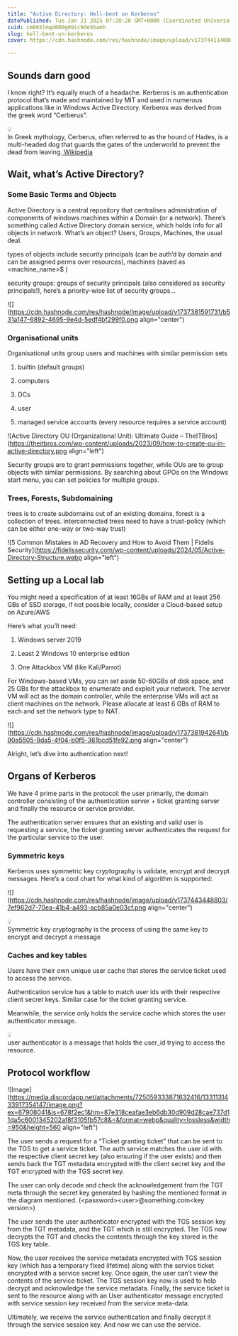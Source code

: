 ```yaml
---
title: "Active Directory: Hell-bent on Kerberos"
datePublished: Tue Jan 21 2025 07:28:28 GMT+0000 (Coordinated Universal Time)
cuid: cm665lmqd000g09ic9de5bamh
slug: hell-bent-on-kerberos
cover: https://cdn.hashnode.com/res/hashnode/image/upload/v1737441148069/942fdda4-9f85-48e3-b108-1d4ea74f7bb0.png

---
```


## Sounds darn good

I know right? It’s equally much of a headache. Kerberos is an authentication protocol that’s made and maintained by MIT and used in numerous applications like in Windows Active Directory. Kerberos was derived from the greek word “Cerberus”.

<div data-node-type="callout">
<div data-node-type="callout-emoji">💡</div>
<div data-node-type="callout-text">In Greek mythology, Cerberus, often referred to as the hound of Hades, is a multi-headed dog that guards the gates of the underworld to prevent the dead from leaving.<a target="_self" rel="noopener noreferrer nofollow" class="y171A xmq3o Q7PwXb a-no-hover-decoration" href="https://en.wikipedia.org/wiki/Cerberus" style="pointer-events: none">&nbsp;Wikipedia</a></div>
</div>

## Wait, what’s Active Directory?

### Some Basic Terms and Objects

Active Directory is a central repository that centralises administration of components of windows machines within a Domain (or a network). There’s something called Active Directory domain service, which holds info for all objects in network. What’s an object? Users, Groups, Machines, the usual deal.

types of objects include security principals (can be auth’d by domain and can be assigned perms over resources), machines (saved as &lt;machine\_name&gt;$ )

security groups: groups of security principals (also considered as security principals!), here’s a priority-wise list of security groups…

![](https://cdn.hashnode.com/res/hashnode/image/upload/v1737381591731/b531a147-6892-4695-9e4d-5edf4bf299f0.png align="center")

### Organisational units

Organisational units group users and machines with similar permission sets

1. builtin (default groups)
    
2. computers
    
3. DCs
    
4. user
    
5. managed service accounts (every resource requires a service account)
    

![Active Directory OU (Organizational Unit): Ultimate Guide – TheITBros](https://theitbros.com/wp-content/uploads/2023/09/how-to-create-ou-in-active-directory.png align="left")

Security groups are to grant permissions together, while OUs are to group objects with similar permissions. By searching about GPOs on the Windows start menu, you can set policies for multiple groups.

### Trees, Forests, Subdomaining

trees is to create subdomains out of an existing domains, forest is a collection of trees. interconnected trees need to have a trust-policy (which can be either one-way or two-way trust)

![5 Common Mistakes in AD Recovery and How to Avoid Them | Fidelis Security](https://fidelissecurity.com/wp-content/uploads/2024/05/Active-Directory-Structure.webp align="left")

## Setting up a Local lab

You might need a specification of at least 16GBs of RAM and at least 256 GBs of SSD storage, if not possible locally, consider a Cloud-based setup on Azure/AWS

Here’s what you’ll need:

1. Windows server 2019
    
2. Least 2 Windows 10 enterprise edition
    
3. One Attackbox VM (like Kali/Parrot)
    

For Windows-based VMs, you can set aside 50-60GBs of disk space, and 25 GBs for the attackbox to enumerate and exploit your network. The server VM will act as the domain controller, while the enterprise VMs will act as client machines on the network. Please allocate at least 6 GBs of RAM to each and set the network type to NAT.

![](https://cdn.hashnode.com/res/hashnode/image/upload/v1737381942641/b90a5505-9da5-4f04-b0f5-361bcd51fe92.png align="center")

Alright, let’s dive into authentication next!

## Organs of Kerberos

We have 4 prime parts in the protocol: the user primarily, the domain controller consisting of the authentication server + ticket granting server and finally the resource or service provider.

The authentication server ensures that an existing and valid user is requesting a service, the ticket granting server authenticates the request for the particular service to the user.

### Symmetric keys

Kerberos uses symmetric key cryptography is validate, encrypt and decrypt messages. Here’s a cool chart for what kind of algorithm is supported:

![](https://cdn.hashnode.com/res/hashnode/image/upload/v1737443448803/7ef962d7-70ea-41b4-a493-acb85a0e03cf.png align="center")

<div data-node-type="callout">
<div data-node-type="callout-emoji">💡</div>
<div data-node-type="callout-text">Symmetric key cryptography is the process of using the same key to encrypt and decrypt a message</div>
</div>

### Caches and key tables

Users have their own unique user cache that stores the service ticket used to access the service.

Authentication service has a table to match user ids with their respective client secret keys. Similar case for the ticket granting service.

Meanwhile, the service only holds the service cache which stores the user authenticator message.

<div data-node-type="callout">
<div data-node-type="callout-emoji">💡</div>
<div data-node-type="callout-text">user authenticator is a message that holds the user_id trying to access the resource.</div>
</div>

## Protocol workflow

![Image](https://media.discordapp.net/attachments/725059333871632416/1331131433917354147/image.png?ex=67908041&is=678f2ec1&hm=87e318ceafae3eb6db30d909d28cae737d11da5c6001345202af8f3105fb57c8&=&format=webp&quality=lossless&width=950&height=560 align="left")

The user sends a request for a “Ticket granting ticket” that can be sent to the TGS to get a service ticket. The auth service matches the user id with the respective client secret key (also ensuring if the user exists) and then sends back the TGT metadata encrypted with the client secret key and the TGT encrypted with the TGS secret key.

The user can only decode and check the acknowledgement from the TGT meta through the secret key generated by hashing the mentioned format in the diagram mentioned. (&lt;password&gt;&lt;user&gt;@something.com&lt;key version&gt;)

The user sends the user authenticator encrypted with the TGS session key from the TGT metadata, and the TGT which is still encrypted. The TGS now decrypts the TGT and checks the contents through the key stored in the TGS key table.

Now, the user receives the service metadata encrypted with TGS session key (which has a temporary fixed lifetime) along with the service ticket encrypted with a service secret key. Once again, the user can’t view the contents of the service ticket. The TGS session key now is used to help decrypt and acknowledge the service metadata. Finally, the service ticket is sent to the resource along with an User authenticator message encrypted with service session key received from the service meta-data.

Ultimately, we receive the service authentication and finally decrypt it through the service session key. And now we can use the service.